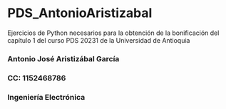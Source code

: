 # PDS_AntonioAristizabal
Ejercicios de Python necesarios para la obtención de la bonificación del capítulo 1 del curso PDS 20231 de la Universidad de Antioquia<br>
### Antonio José Aristizábal García <br>
### CC: 1152468786 <br>
### Ingeniería Electrónica
